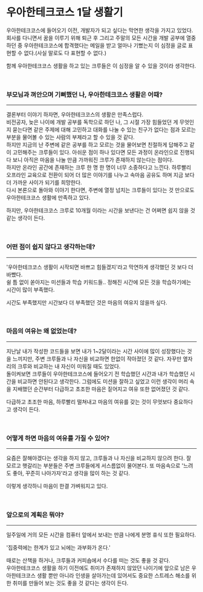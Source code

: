# 우아한테크코스 1달 생활기

우아한테크코스에 들어오기 이전, 개발자가 되고 싶다는 막연한 생각을 가지고 있었다. 회사를 다니면서 꿈을 이루기 위해 퇴근 후 그리고 주말의 모든 시간을 개발 공부에 열중 하던 중 우아한테크코스에 합격했다는 메일을 받고 얼마나 기뻤는지 이 심정을 글로 표현할 수 없다.(사실 말로도 다 표현할 수 없다.)
<br />

함께 우아한테크코스 생활을 하고 있는 크루들은 이 심정을 알 수 있을 것이라 생각한다.

<br />

### 부모님과 껴안으며 기뻐했던 나, 우아한테크코스 생활은 어때?

---

결론부터 이야기 하자면, 우아한테크코스의 생활은 만족스럽다.
<br />
비전공자, 늦은 나이에 개발 공부를 독학으로 하던 나, 그 시절 가장 힘들었던 게 무엇인지 묻는다면 같은 주제에 대해 고민하고 대화를 나눌 수 있는 친구가 없다는 점과 모르는 부분을 물어볼 수 있는 사람의 부제라고 할 수 있을 것 같다.
<br />
하지만 지금의 난 주변에 같은 공부를 하고 모르는 것을 물어보면 친절하게 답해주고 같이 고민해주는 크루들이 있다. 아쉬운 점이 하나 있다면 모든 과정이 온라인으로 진행되다 보니 아직은 마음을 나눌 만큼 가까워진 크루가 존재하지 않는다는 점이다.
<br />
하지만 온라인 공간에 존재하는 크루 한 명 한 명이 너무 소중하다고 느낀다. 하루빨리 오프라인 교육으로 전환이 되어 더 많은 이야기를 나누고 속마음 공유도 하며 지금 보다 더 가까운 사이가 되기를 희망한다.
<br />
다시 본론으로 돌아와 이야기 한다면, 주변에 열정 넘치는 크루들이 있다는 것 만으로도 우아한테크코스 생활에 만족하고 있다.
<br />

하지만, 우아한테크코스 크루로 10개월 이라는 시간을 보낸다는 건 어쩌면 쉽지 않을 것 같는 생각이 든다.

<br />

### 어떤 점이 쉽지 않다고 생각하는데?

---

'우아한테크코스 생활이 시작되면 바쁘고 힘들겠지'라고 막연하게 생각했던 것 보다 더 바빴다.
<br />
쉴 틈 없이 쏟아지는 미션들과 학습 키워드들.. 정해진 시간에 모든 것을 학습하기에는 시간이 많이 부족했다.
<br />

시간도 부족했지만 시간보다 더 부족했던 것은 마음의 여유지 않을까 싶다.

<br />

### 마음의 여유는 왜 없었는데?

---

지난날 내가 작성한 코드들을 보면 내가 1~2달이라는 시간 사이에 많이 성장했다는 것을 느끼지만, 주변 크루들과 나 자신을 비교하면 한없이 작아졌던 것 같다. 자꾸만 옆자리의 크루와 비교하는 내 자신이 미워질 때도 있었다.
<br />
돌이켜보면 크루들이 우아한테크코스에 들어오기 전 학습했던 시간과 내가 학습했던 시간을 비교하면 안된다고 생각한다. 그럼에도 미션을 잘하고 싶었고 이런 생각이 머리 속을 지배했던 순간부터 다급하고 초조한 마음은 짙어지고 여유 또한 없어졌던 것 같다.
<br />

다급하고 초조한 마음, 하루빨리 떨쳐내고 마음의 여유를 갖는 것이 무엇보다 중요하다고 생각이 든다.

<br />

### 어떻게 하면 마음의 여유를 가질 수 있어?

---

요즘은 잘해야겠다는 생각을 하지 않고, 크루들과 나 자신을 비교하지 않으려 한다. 잘 모르고 햇갈리는 부분들은 주변 크루들에게 서스름없이 물어본다. 또 마음속으로 '느려도 좋아, 꾸준히 나아가자'라고 생각을 많이 하는 것 같다.
<br />

이렇게 생각하니 마음이 한결 가벼워지고 있다.

<br />

### 앞으로의 계획은 뭐야?

---

일주일에 거의 모든 시간을 컴퓨터 앞에서 보내는 만큼 나에게 분명 휴식 또한 필요하다.

'집중력에는 한계가 있고 뇌에는 과부화가 온다.'

때로는 산책을 하거나, 크루들과 커피숍에서 수다를 떠는 것도 좋을 것 같다.
<br />
우아한테크코스 생활을 하기 이전에도 취미가 존재하지 않았던 나이기에 앞으로 남은 우아한테크코스 생활 뿐만 아니라 인생을 살아가는데 있어서도 중요한 스트레스 해소를 위한 취미를 만들어 보는 것도 좋을 것 같다는 생각이 든다.

